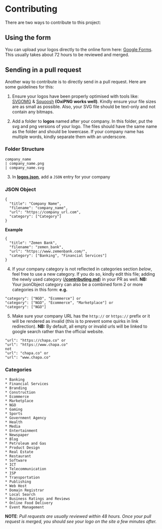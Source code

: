 # Contributing

There are two ways to contribute to this project:

## Using the form
You can upload your logos directly to the online form here: [Google Forms](https://docs.google.com/forms/d/12cavlW_X-2gZqAgtRFEG3rTlq8m7eqUXT11WLZErY-Q/edit?ts=6114e461). This usually takes about 72 hours to be reviewed and merged.

## Sending in a pull request
Another way to contribute is to directly send in a pull request. Here are some guidelines for this:

1. Ensure your logos have been properly optimised with tools like:
    [SVGOMG](https://jakearchibald.github.io/svgomg/) &
    [Squoosh](https://squoosh.app/) **(OxiPNG works well)**. Kindly ensure your file sizes are as small as possible. Also, your SVG file should be text-only and not contain any bitmaps.

2. Add a folder to **logos** named after your company. In this folder, put the svg and png versions of your logo. The files should have the same name as the folder and should be lowercase. If your company name has multiple words, kindly separate them with an underscore.

### Folder Structure
```
company_name
| company_name.png
| company_name.svg
```

3. In **[logos.json](https://github.com/Chapa-Et/ethiopianlogos/blob/main/logos.json)**, add a `JSON` entry for your company

### JSON Object
```
{
  "title": "Company Name",
  "filename": "company_name",
  "url": "https://company_url.com",
  "category": ["Category"]
}
```
**Example**
```
{
  "title": "Zemen Bank",
  "filename": "zemen_bank",
  "url": "https://www.zemenbank.com/",
  "category": ["Banking", "Financial Services"]
}
```

4. If your company category is not reflected in categories section *below*, feel free to use a new category.
If you do so, kindly edit this file; adding the newly used category (**[/contributing.md](https://github.com/Chapa-Et/ethiopianlogos/blob/main/contributing.md)**) in your PR as well.
**NB:** Your jsonObject category can also be a combined form 2 or more categories in this form:  **e.g.**
```
"category": ["NGO", "Ecommerce"] or
"category": ["NGO", "Ecommerce", "Marketplace"] or
"category": ["NGO"]
```

5. Make sure your company URL has the `http://` or `https://` prefix or it will be rendered as invalid (this is to prevent some quirks in link redirection).
**NB:** By default, all empty or invalid urls will be linked to google search rather than the official website.
```
"url": "https://chapa.co" or
"url": "https://www.chapa.co"
not
"url": "chapa.co" or
"url": "www.chapa.co"
```

### Categories
```
* Banking
* Financial Services
* Branding
* Construction
* Ecommerce
* Marketplace
* NGO
* Gaming
* Sports
* Government Agency
* Health
* Media
* Entertainment
* Newspaper
* Blog
* Petroleum and Gas
* Product Design
* Real Estate
* Restaurant
* Software
* ICT
* Telecommunication
* ISP
* Transportation
* Publishing
* Web Host
* Domain Registrar
* Local Search
* Business Ratings and Reviews
* Online Food Delivery
* Event Management
```

**NOTE**: _Pull requests are usually reviewed within 48 hours. Once your pull request is merged, you should see your logo on the site a few minutes after._
